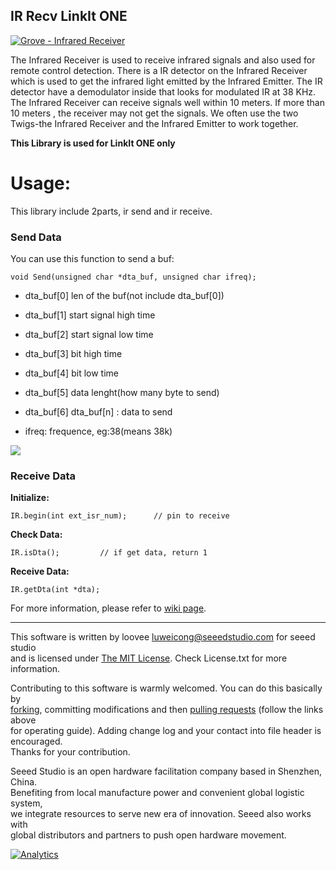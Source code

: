 IR Recv LinkIt ONE
---------------------------------------------------------

[![Grove - Infrared Receiver](https://statics3.seeedstudio.com/images/101020016%201.jpg)](http://www.seeedstudio.com/depot/grove-infrared-receiver-p-994.html?cPath=19_23)

The Infrared Receiver is used to receive infrared signals and also used for remote control detection. There is a IR detector on the Infrared Receiver which is used to get the infrared light emitted by the Infrared Emitter. The IR detector have a demodulator inside that looks for modulated IR at 38 KHz. The Infrared Receiver can receive signals well within 10 meters. If more than 10 meters , the receiver may not get the signals. We often use the two Twigs-the Infrared Receiver and the Infrared Emitter to work together.


**This Library is used for LinkIt ONE only**

# Usage:

This library include 2parts, ir send and ir receive.

### Send Data

You can use this function to send a buf:

    void Send(unsigned char *dta_buf, unsigned char ifreq);


- dta_buf[0] len of the buf(not include dta_buf[0])
- dta_buf[1] start signal high time
- dta_buf[2] start signal low time
- dta_buf[3] bit high time
- dta_buf[4] bit low time
- dta_buf[5] data lenght(how many byte to send)
- dta_buf[6] dta_buf[n] : data to send

- ifreq: frequence, eg:38(means 38k)

![](http://www.seeedstudio.com/wiki/images/4/40/Ir_time.jpg)


### Receive Data

**Initialize:**

    IR.begin(int ext_isr_num);		// pin to receive

**Check Data:**

	IR.isDta();			// if get data, return 1

**Receive Data:**

	IR.getDta(int *dta);	



For more information, please refer to [wiki page](http://www.seeedstudio.com/wiki/).

    
----


This software is written by loovee [luweicong@seeedstudio.com](luweicong@seeedstudio.com "luweicong@seeedstudio.com") for seeed studio<br>
and is licensed under [The MIT License](http://opensource.org/licenses/mit-license.php). Check License.txt for more information.<br>

Contributing to this software is warmly welcomed. You can do this basically by<br>
[forking](https://help.github.com/articles/fork-a-repo), committing modifications and then [pulling requests](https://help.github.com/articles/using-pull-requests) (follow the links above<br>
for operating guide). Adding change log and your contact into file header is encouraged.<br>
Thanks for your contribution.

Seeed Studio is an open hardware facilitation company based in Shenzhen, China. <br>
Benefiting from local manufacture power and convenient global logistic system, <br>
we integrate resources to serve new era of innovation. Seeed also works with <br>
global distributors and partners to push open hardware movement.<br>





[![Analytics](https://ga-beacon.appspot.com/UA-46589105-3/IRSendRev)](https://github.com/igrigorik/ga-beacon)
